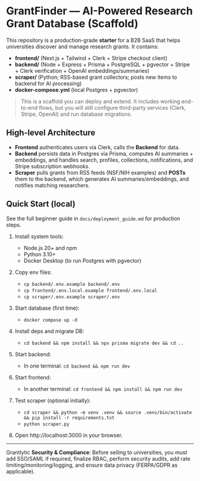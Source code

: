  # GrantFinder — AI-Powered Research Grant Database (Scaffold)

This repository is a production-grade **starter** for a B2B SaaS that helps universities discover and manage research grants. It contains:
- **frontend/** (Next.js + Tailwind + Clerk + Stripe checkout client)
- **backend/** (Node + Express + Prisma + PostgreSQL + pgvector + Stripe + Clerk verification + OpenAI embeddings/summaries)
- **scraper/** (Python; RSS-based grant collectors; posts new items to backend for AI processing)
- **docker-compose.yml** (local Postgres + pgvector)

> This is a scaffold you can deploy and extend. It includes working end-to-end flows, but you will still configure third-party services (Clerk, Stripe, OpenAI) and run database migrations.

## High-level Architecture
- **Frontend** authenticates users via Clerk, calls the **Backend** for data.
- **Backend** persists data in Postgres via Prisma, computes AI summaries + embeddings, and handles search, profiles, collections, notifications, and Stripe subscription webhooks.
- **Scraper** pulls grants from RSS feeds (NSF/NIH examples) and **POSTs** them to the backend, which generates AI summaries/embeddings, and notifies matching researchers.

## Quick Start (local)
See the full beginner guide in `docs/deployment_guide.md` for production steps.

1. Install system tools:
   - Node.js 20+ and npm
   - Python 3.10+
   - Docker Desktop (to run Postgres with pgvector)

2. Copy env files:
   - `cp backend/.env.example backend/.env`
   - `cp frontend/.env.local.example frontend/.env.local`
   - `cp scraper/.env.example scraper/.env`

3. Start database (first time):
   - `docker compose up -d`

4. Install deps and migrate DB:
   - `cd backend && npm install && npx prisma migrate dev && cd ..`

5. Start backend:
   - In one terminal: `cd backend && npm run dev`

6. Start frontend:
   - In another terminal: `cd frontend && npm install && npm run dev`

7. Test scraper (optional initially):
   - `cd scraper && python -m venv .venv && source .venv/bin/activate && pip install -r requirements.txt`
   - `python scraper.py`

8. Open http://localhost:3000 in your browser.

---


Grantlytic
**Security & Compliance**: Before selling to universities, you must add SSO/SAML if required, finalize RBAC, perform security audits, add rate limiting/monitoring/logging, and ensure data privacy (FERPA/GDPR as applicable).
